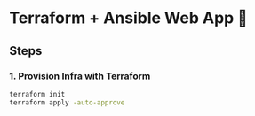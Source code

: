 # Terraform + Ansible Web App 🚀

## Steps

### 1. Provision Infra with Terraform
```bash
terraform init
terraform apply -auto-approve
